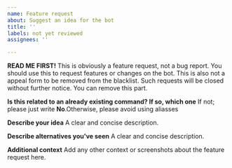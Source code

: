 ```yaml
---
name: Feature request
about: Suggest an idea for the bot
title: ''
labels: not yet reviewed
assignees: ''

---
```


**READ ME FIRST!**
This is obviously a feature request, not a bug report. You should use this to request features or changes on the bot. This is also not a appeal form to be removed from the blacklist. Such requests will be closed without further notice. You can remove this part.

**Is this related to an already existing command? If so, which one**
If not; please just write **No**.Otherwise, please avoid using aliasses

**Describe your idea**
A clear and concise description.

**Describe alternatives you've seen**
A clear and concise description.

**Additional context**
Add any other context or screenshots about the feature request here.
